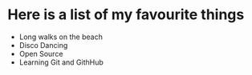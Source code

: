 # Here is a list of my favourite things
- Long walks on the beach
- Disco Dancing
- Open Source
- Learning Git and GithHub
